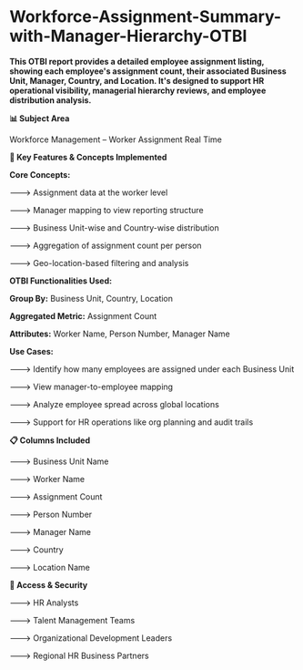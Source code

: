 # Workforce-Assignment-Summary-with-Manager-Hierarchy-OTBI

**This OTBI report provides a detailed employee assignment listing, showing each employee's assignment count, their associated Business Unit, Manager, Country, and Location. It's designed to support HR operational visibility, managerial hierarchy reviews, and employee distribution analysis.**

**📊 Subject Area**

Workforce Management – Worker Assignment Real Time


**🧠 Key Features & Concepts Implemented**

**Core Concepts:**

---> Assignment data at the worker level

---> Manager mapping to view reporting structure

---> Business Unit-wise and Country-wise distribution

---> Aggregation of assignment count per person

---> Geo-location-based filtering and analysis

**OTBI Functionalities Used:**

**Group By:** Business Unit, Country, Location

**Aggregated Metric:** Assignment Count

**Attributes:** Worker Name, Person Number, Manager Name

**Use Cases:**

---> Identify how many employees are assigned under each Business Unit

---> View manager-to-employee mapping

---> Analyze employee spread across global locations

---> Support for HR operations like org planning and audit trails


**📋 Columns Included**


---> Business Unit Name

---> Worker Name

---> Assignment Count

---> Person Number

---> Manager Name

---> Country

---> Location Name


**🔐 Access & Security**


---> HR Analysts

---> Talent Management Teams

---> Organizational Development Leaders

---> Regional HR Business Partners

















